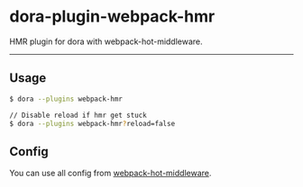 # dora-plugin-webpack-hmr

HMR plugin for dora with webpack-hot-middleware.

---

## Usage

```bash
$ dora --plugins webpack-hmr

// Disable reload if hmr get stuck
$ dora --plugins webpack-hmr?reload=false
```

## Config

You can use all config from [webpack-hot-middleware](https://github.com/glenjamin/webpack-hot-middleware#config).

